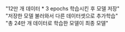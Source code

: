"12만 개 데이터 * 3 epochs 학습시킨 후 모델 저장"  
"저장한 모델 불러와서 다른 데이터셋으로 추가학습"  
"총 24만 개 데이터로 학습한 모델이 최종 모델"  
